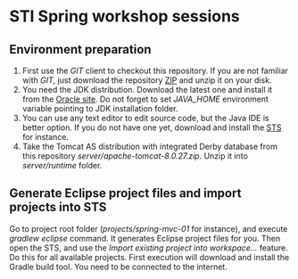 # STI Spring workshop sessions
## Environment preparation
1. First use the *GIT* client to checkout this repository. If you are not familiar with *GIT*, just download the repository [ZIP](https://github.com/macalak/stispringio/archive/master.zip) and unzip it on your disk.
2. You need the JDK distribution. Download the latest one and install it from the [Oracle site](http://www.oracle.com/technetwork/java/javase/downloads/jdk8-downloads-2133151.html). Do not forget to set *JAVA_HOME* environment variable pointing to JDK installation folder.
3. You can use any text editor to edit source code, but the Java IDE is better option. If you do not have one yet, download and install the [STS](https://spring.io/tools/sts/all) for instance.
4. Take the Tomcat AS distribution with integrated Derby database from this repository *server/apache-tomcat-8.0.27.zip*. Unzip it into *server/runtime* folder.

## Generate Eclipse project files and import projects into STS
Go to project root folder (*projects/spring-mvc-01* for instance), and execute *gradlew eclipse* command. It generates Eclipse project files for you. Then open the STS, and use the *Import existing project into workspace...* feature. Do this for all available projects. First execution will download and install the Gradle build tool. You need to be connected to the internet.

  

